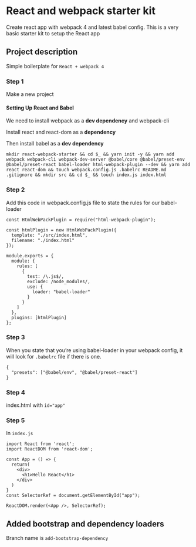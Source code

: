 # React and webpack starter kit

Create react app with webpack 4 and latest babel config. This is a very basic starter kit to setup the React app

## Project description
Simple boilerplate for ```React + webpack 4```

### Step 1
Make a new project 

#### Setting Up React and Babel

We need to install webpack as a **dev dependency** and webpack-cli

Install react and react-dom as a **dependency**

Then install babel as a **dev dependency**

```mkdir react-webpack-starter && cd $_ && yarn init -y && yarn add webpack webpack-cli webpack-dev-server @babel/core @babel/preset-env @babel/preset-react babel-loader html-webpack-plugin --dev && yarn add react react-dom && touch webpack.config.js .babelrc README.md .gitignore && mkdir src && cd $_ && touch index.js index.html```

### Step 2

Add this code in webpack.config.js file to state the rules for our babel-loader

```
const HtmlWebPackPlugin = require("html-webpack-plugin");

const htmlPlugin = new HtmlWebPackPlugin({
  template: "./src/index.html",
  filename: "./index.html"
});

module.exports = {
  module: {
    rules: [
      {
        test: /\.js$/,
        exclude: /node_modules/,
        use: {
          loader: "babel-loader"
        }
      }
    ]
  },
  plugins: [htmlPlugin]
};
```

### Step 3

When you state that you’re using babel-loader in your webpack config, it will look for ```.babelrc``` file if there is one.

```
{
  "presets": ["@babel/env", "@babel/preset-react"]
}
```

### Step 4
index.html with ```id="app"```

### Step 5
In ```index.js```

```
import React from 'react';
import ReactDOM from 'react-dom';

const App = () => {
  return(
    <div>
      <h1>Hello React</h1>
    </div>
  )
}
const SelectorRef = document.getElementById("app");

ReactDOM.render(<App />, SelectorRef);
```
## Added bootstrap and dependency loaders

Branch name is ``add-bootstrap-dependency``

